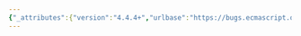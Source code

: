 ```yaml
---
{"_attributes":{"version":"4.4.4+","urlbase":"https://bugs.ecmascript.org/","maintainer":"dherman@mozilla.com"},"bug":{"bug_id":302,"creation_ts":"2012-03-10 03:06:00 -0800","short_desc":"15.8.2.5: \"if\" should be \"is\"","delta_ts":"2015-10-04 09:54:16 -0700","product":"ECMA-262, Editions 5 and 5.1","component":"editorial issues","version":"Edition 5.1","rep_platform":"All","op_sys":"All","bug_status":"RESOLVED","resolution":"FIXED","priority":"Normal","bug_severity":"minor","everconfirmed":true,"reporter":{"uid":"dox.jin","name":"Jin DX"},"assigned_to":{"uid":"allen","name":"Allen Wirfs-Brock"},"cc":"brterlso","long_desc":[{"commentid":744,"comment_count":0,"who":{"uid":"dox.jin","name":"Jin DX"},"bug_when":"2012-03-10 03:06:13 -0800","thetext":"15.8.2.5 / page 162 line 2\n\nsey:\n\n \"If y>0 and y is finite and x is −∞, the result if an implementation-dependent approximation to +π.\"\n\nThe second \"if\" should be \"is\"."},{"commentid":14779,"comment_count":1,"who":{"uid":"brterlso","name":"Brian Terlson"},"bug_when":"2015-10-04 09:54:16 -0700","thetext":"Fixed in ES2016 Draft."}]}}
---
```

